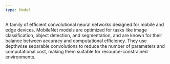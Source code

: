 ```yaml
---
type: Model
---
```


A family of efficient convolutional neural networks designed for mobile and edge devices. MobileNet models are optimized for tasks like image classification, object detection, and segmentation, and are known for their balance between accuracy and computational efficiency. They use depthwise separable convolutions to reduce the number of parameters and computational cost, making them suitable for resource-constrained environments.